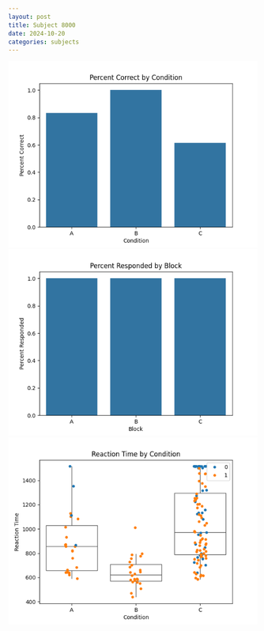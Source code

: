 ```yaml
---
layout: post
title: Subject 8000
date: 2024-10-20
categories: subjects
---
```


![](data/8000/run-19/8000_ATS_percent_correct.png)
![](data/8000/run-19/8000_ATS_percent_responded.png)
![](data/8000/run-19/8000_ATS_rt.png)
